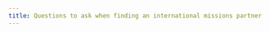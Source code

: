 ```yaml
---
title: Questions to ask when finding an international missions partner./20200829151519028/20200914200357158
---
```


